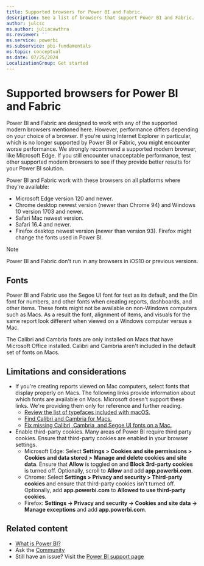 ```yaml
---
title: Supported browsers for Power BI and Fabric.
description: See a list of browsers that support Power BI and Fabric.
author: julcsc
ms.author: juliacawthra
ms.reviewer: ''
ms.service: powerbi
ms.subservice: pbi-fundamentals
ms.topic: conceptual
ms.date: 07/25/2024
LocalizationGroup: Get started
---
```

# Supported browsers for Power BI and Fabric

Power BI and Fabric are designed to work with any of the supported modern browsers mentioned here. However, performance differs depending on your choice of a browser. If you're using Internet Explorer in particular, which is no longer supported by Power BI or Fabric, you might encounter worse performance. We strongly recommend a supported modern browser, like Microsoft Edge. If you still encounter unacceptable performance, test other supported modern browsers to see if they provide better results for your Power BI solution.

Power BI and Fabric work with these browsers on all platforms where they're available:

- Microsoft Edge version 120 and newer.
- Chrome desktop newest version (newer than Chrome 94) and Windows 10 version 1703 and newer.
- Safari Mac newest version.
- Safari 16.4 and newer.
- Firefox desktop newest version (newer than version 93). Firefox might change the fonts used in Power BI.

> [!NOTE]
> Power BI and Fabric don't run in any browsers in iOS10 or previous versions.

## Fonts

Power BI and Fabric use the Segoe UI font for text as its default, and the Din font for numbers, and other fonts when creating reports, dashboards, and other items. These fonts might not be available on non-Windows computers such as Macs. As a result the font, alignment of items, and visuals for the same report look different when viewed on a Windows computer versus a Mac.

The Calibri and Cambria fonts are only installed on Macs that have Microsoft Office installed. Calibri and Cambria aren't included in the default set of fonts on Macs.

## Limitations and considerations

- If you're creating reports viewed on Mac computers, select fonts that display properly on Macs. The following links provide information about which fonts are available on Macs. Microsoft doesn't support these links. We're providing them only for reference and further reading.
    - [Review the list of typefaces included with macOS.](https://wikipedia.org/wiki/List_of_typefaces_included_with_macOS)
    - [Find Calibri and Cambria for Macs.](https://apple.stackexchange.com/questions/128091/where-can-i-find-default-microsoft-fonts-calibri-cambria)
    - [Fix missing Calibri, Cambria, and Segoe UI fonts on a Mac.](https://ben.lobaugh.net/blog/204750/how-to-fix-missing-calibri-and-cambria-fonts-on-mac)
- Enable third-party cookies. Many areas of Power BI require third party cookies. Ensure that third-party cookies are enabled in your browser settings.
    - Microsoft Edge: Select **Settings > Cookies and site permissions > Cookies and data stored > Manage and delete cookies and site data**. Ensure that **Allow** is toggled on and **Block 3rd-party cookies** is turned off. Optionally, scroll to **Allow** and add **app.powerbi.com**.
    - Chrome: Select **Settings > Privacy and security > Third-party cookies** and ensure that third-party cookies isn't turned off. Optionally, add **app.powerbi.com** to **Allowed to use third-party cookies**.
    - Firefox: **Settings -> Privacy and security -> Cookies and site data -> Manage exceptions** and add **app.powerbi.com**.

## Related content

- [What is Power BI?](power-bi-overview.md)
- Ask the [Community](https://community.powerbi.com/)
- Still have an issue? Visit the [Power BI support page](https://powerbi.microsoft.com/support/)
